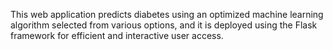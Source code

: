 This web application predicts diabetes using an optimized machine learning algorithm selected from various options, and it is deployed using the Flask framework for efficient and interactive user access.
